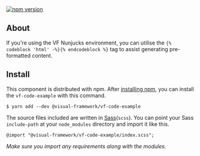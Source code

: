 [![npm version](https://badge.fury.io/js/%40visual-framework%2Fvf-code-example.svg)](https://badge.fury.io/js/%40visual-framework%2Fvf-code-example)

## About

If you're using the VF Nunjucks environment, you can utilise the `{% codeblock 'html' -%}{% endcodeblock %}` tag to assist generating pre-formatted content.

## Install

This component is distributed with npm. After [installing npm](https://www.npmjs.com/get-npm), you can install the `vf-code-example` with this command.

```
$ yarn add --dev @visual-framework/vf-code-example
```

The source files included are written in [Sass](http://sass-lang.com)(`scss`). You can point your Sass `include-path` at your `node_modules` directory and import it like this.

```
@import "@visual-framework/vf-code-example/index.scss";
```

_Make sure you import any requirements along with the modules._
